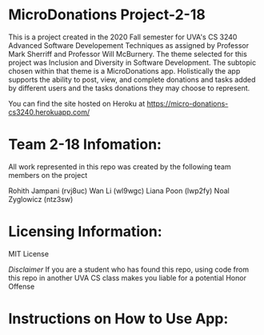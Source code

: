 # MicroDonations Project-2-18
This is a project created in the 2020 Fall semester for UVA's CS 3240 Advanced Software Developement Techniques as assigned by Professor Mark Sherriff and Professor Will McBurnery. The theme selected for this project was Inclusion and Diversity in Software Development. The subtopic chosen within that theme is a MicroDonations app. Holistically the app supports the ability to post, view, and complete donations and tasks added by different users and the tasks donations they may choose to represent. 

You can find the site hosted on Heroku at https://micro-donations-cs3240.herokuapp.com/

# Team 2-18 Infomation: 
All work represented in this repo was created by the following team members on the project

Rohith Jampani (rvj8uc)
Wan Li (wl9wgc)
Liana Poon (lwp2fy)
Noal Zyglowicz (ntz3sw)

# Licensing Information:
MIT License

*Disclaimer*
If you are a student who has found this repo, using code from this repo in another UVA CS class makes you liable for a potential Honor Offense 

# Instructions on How to Use App:
